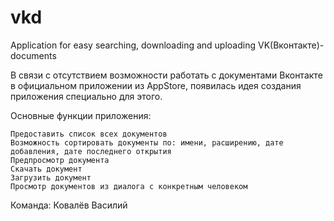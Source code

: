 # vkd
Application for easy searching, downloading and uploading VK(Вконтакте)-documents

В связи с отсутствием возможности работать с документами Вконтакте в официальном приложении из AppStore, появилась идея создания приложения специально для этого.

Основные функции приложения:
  
    Предоставить список всех документов
    Возможность сортировать документы по: имени, расширению, дате добавления, дате последнего открытия
    Предпросмотр документа
    Скачать документ
    Загрузить документ
    Просмотр документов из диалога с конкретным человеком

Команда: Ковалёв Василий
